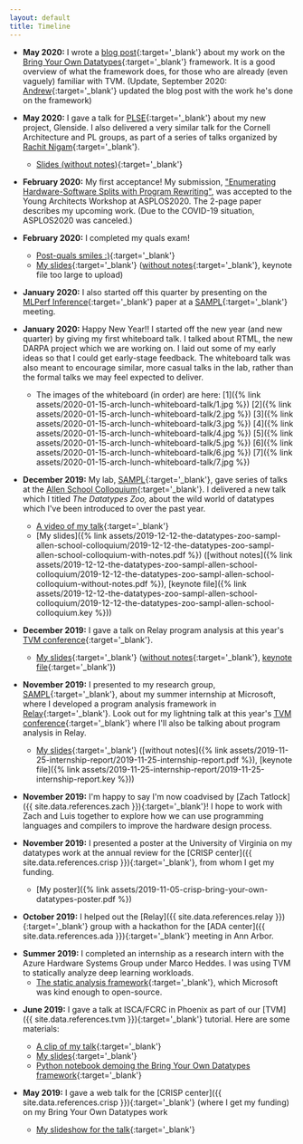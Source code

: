 ```yaml
---
layout: default
title: Timeline
---
```

- **May 2020:**
  I wrote a [blog post]({{site.data.references.bring-your-own-datatypes-blog-post}}){:target='_blank'}
    about my work on the [Bring Your Own Datatypes]({{site.data.references.bring-your-own-datatypes}}){:target='_blank'}
    framework.
  It is a good overview of what the framework does,
    for those who are already (even vaguely) familiar with TVM.
  (Update, September 2020: [Andrew]({{site.data.references.andrew}}){:target='_blank'}
    updated the blog post
    with the work he's done
    on the framework)

- **May 2020:**
  I gave a talk for [PLSE]({{site.data.references.plse}}){:target='_blank'}
    about my new project, Glenside.
  I also delivered a very similar talk for the Cornell Architecture and PL groups,
    as part of a series of talks
    organized by [Rachit Nigam]({{site.data.references.rachit}}){:target='_blank'}.
  + [Slides (without notes)](/assets/2020-05-glenside-talks/2020-05-27-cornell-talk-glenside-without-notes.pdf){:target='_blank'}

- **February 2020:** My first acceptance!
  My submission,
  ["Enumerating Hardware-Software Splits with Program Rewriting"](https://arxiv.org/abs/2003.00290),
  was accepted to the Young Architects Workshop at ASPLOS2020.
  The 2-page paper describes my upcoming work.
  (Due to the COVID-19 situation, ASPLOS2020 was canceled.)

- **February 2020:** I completed my quals exam!
  + [Post-quals smiles :)](/assets/2020-02-24-quals-talk/post-quals.jpg){:target='_blank'}
  + [My slides](/assets/2020-02-24-quals-talk/2020-02-24-quals-talk-with-notes.pdf){:target='_blank'}
    ([without notes](/assets/2020-02-24-quals-talk/2020-02-24-quals-talk-without-notes.pdf){:target='_blank'},
    keynote file too large to upload)
- **January 2020:** I also started off this quarter by presenting on the [MLPerf Inference](https://arxiv.org/abs/1911.02549){:target='_blank'} paper at a [SAMPL]({{site.data.references.sampl}}){:target='_blank'} meeting.
- **January 2020:** Happy New Year!! I started off the new year (and new quarter) by giving my first whiteboard talk.
                    I talked about RTML, the new DARPA project which we are working on.
                    I laid out some of my early ideas so that I could get early-stage feedback.
                    The whiteboard talk was also meant to encourage similar, more casual talks in the lab, rather than the formal talks we may feel expected to deliver.
  + The images of the whiteboard (in order) are here:
    [1]({% link assets/2020-01-15-arch-lunch-whiteboard-talk/1.jpg %})
    [2]({% link assets/2020-01-15-arch-lunch-whiteboard-talk/2.jpg %})
    [3]({% link assets/2020-01-15-arch-lunch-whiteboard-talk/3.jpg %})
    [4]({% link assets/2020-01-15-arch-lunch-whiteboard-talk/4.jpg %})
    [5]({% link assets/2020-01-15-arch-lunch-whiteboard-talk/5.jpg %})
    [6]({% link assets/2020-01-15-arch-lunch-whiteboard-talk/6.jpg %})
    [7]({% link assets/2020-01-15-arch-lunch-whiteboard-talk/7.jpg %})
- **December 2019:** My lab, [SAMPL]({{site.data.references.sampl}}){:target='_blank'}, gave series of talks at the [Allen School Colloquium](https://www.cs.washington.edu/events/colloquia){:target='_blank'}. I delivered a new talk which I titled _The Datatypes Zoo,_ about the wild world of datatypes which I've been introduced to over the past year.
  + [A video of my talk](https://youtu.be/BqPloXyeb7o?t=2016){:target='_blank'}
  + [My slides]({% link assets/2019-12-12-the-datatypes-zoo-sampl-allen-school-colloquium/2019-12-12-the-datatypes-zoo-sampl-allen-school-colloquium-with-notes.pdf %}) ([without notes]({% link assets/2019-12-12-the-datatypes-zoo-sampl-allen-school-colloquium/2019-12-12-the-datatypes-zoo-sampl-allen-school-colloquium-without-notes.pdf %}), [keynote file]({% link assets/2019-12-12-the-datatypes-zoo-sampl-allen-school-colloquium/2019-12-12-the-datatypes-zoo-sampl-allen-school-colloquium.key %}))
- **December 2019:** I gave a talk on Relay program analysis at this year's [TVM conference]({{site.data.references.tvmconf2019}}){:target='_blank'}.
  + [My slides](assets/2019-12-06-tvmconf-lightning-talk-program-analysis/2019-12-06-tvmconf-lightning-talk-program-analysis-with-notes.pdf){:target='_blank'} ([without notes](assets/2019-12-06-tvmconf-lightning-talk-program-analysis/2019-12-06-tvmconf-lightning-talk-program-analysis-without-notes.pdf){:target='_blank'}, [keynote file](assets/2019-12-06-tvmconf-lightning-talk-program-analysis/2019-12-06-tvmconf-lightning-talk-program-analysis.key){:target='_blank'})
- **November 2019:** I presented to my research group, [SAMPL]({{site.data.references.sampl}}){:target='_blank'}, about my summer internship at Microsoft, where I developed a program analysis framework in [Relay]({{site.data.references.relay}}){:target='_blank'}. Look out for my lightning talk at this year's [TVM conference]({{site.data.references.tvmconf2019}}){:target='_blank'} where I'll also be talking about program analysis in Relay.
  + [My slides](assets/2019-11-25-internship-report/2019-11-25-internship-report-with-notes.pdf){:target='_blank'} ([without notes]({% link assets/2019-11-25-internship-report/2019-11-25-internship-report.pdf %}), [keynote file]({% link assets/2019-11-25-internship-report/2019-11-25-internship-report.key %}))
- **November 2019:** I'm happy to say I'm now coadvised by [Zach Tatlock]({{ site.data.references.zach }}){:target='_blank'}! I hope to work with Zach and Luis together to explore how we can use programming languages and compilers to improve the hardware design process.
- **November 2019:** I presented a poster at the University of Virginia on my datatypes work at the annual review for the [CRISP center]({{ site.data.references.crisp }}){:target='_blank'}, from whom I get my funding.
  + [My poster]({% link assets/2019-11-05-crisp-bring-your-own-datatypes-poster.pdf %})
- **October 2019:** I helped out the [Relay]({{ site.data.references.relay }}){:target='_blank'} group with a hackathon for the [ADA center]({{ site.data.references.ada }}){:target='_blank'} meeting in Ann Arbor.
* **Summer 2019:** I completed an internship as a research intern with the Azure Hardware Systems Group under Marco Heddes. I was using TVM to statically analyze deep learning workloads. 
  + [The static analysis framework](https://github.com/microsoft/Analysis-Framework-for-TVM){:target='_blank'}, which Microsoft was kind enough to open-source.
- **June 2019:** I gave a talk at ISCA/FCRC in Phoenix as part of our [TVM]({{ site.data.references.tvm }}){:target='_blank'} tutorial. Here are some materials:
  + [A clip of my talk](https://youtu.be/MxhQN7OEU7E){:target='_blank'}
  + [My slides](assets/2019-06-22-fcrc-bring-your-own-datatypes.pdf){:target='_blank'}
  + [Python notebook demoing the Bring Your Own Datatypes framework](https://colab.research.google.com/github/uwsampl/tutorial/blob/master/notebook/08_TVM_Tutorial_BringYourOwnDatatypes.ipynb){:target='_blank'}

- **May 2019:** I gave a web talk for the [CRISP center]({{ site.data.references.crisp }}){:target='_blank'} (where I get my funding) on my Bring Your Own Datatypes work
  + [My slideshow for the talk](assets/2019-05-22-crisp-web-talk.pdf){:target='_blank'}
